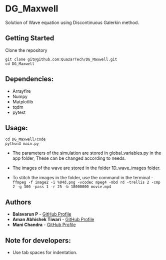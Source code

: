 # DG_Maxwell
Solution of Wave equation using Discontinuous Galerkin method.

## Getting Started

Clone the repository
```
git clone git@github.com:QuazarTech/DG_Maxwell.git
cd DG_Maxwell
```

## Dependencies:
* Arrayfire
* Numpy
* Matplotlib
* tqdm
* pytest

## Usage:
```
cd DG_Maxwell/code
python3 main.py
```
* The parameters of the simulation are stored in global_variables.py in
  the app folder, These can be changed according to needs.
  
* The images of the wave are stored in the folder 1D_wave_images folder.

* To stitch the images in the folder, use the command in the terminal -
  `ffmpeg -f image2 -i %04d.png -vcodec mpeg4 -mbd rd -trellis 2 -cmp 2 -g 300 -pass 1 -r 25 -b 18000000 movie.mp4`
  
## Authors

* **Balavarun P** - [GitHub Profile](https://github.com/Balavarun5)
* **Aman Abhishek Tiwari** - [GitHub Profile](https://github.com/amanabt)
* **Mani Chandra** - [GitHub Profile](https://github.com/mchandra)

## Note for developers:
* Use tab spaces for indentation.
